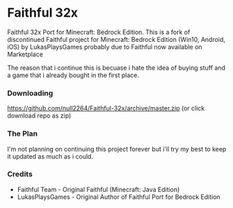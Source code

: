 # Faithful 32x
Faithful 32x Port for Minecraft: Bedrock Edition. This is a fork of discontinued Faithful project for Minecraft: Bedrock Edition (Win10, Android, iOS) by LukasPlaysGames probably due to Faithful now available on Marketplace

The reason that i continue this is becuase i hate the idea of buying stuff and a game that i already bought in the first place.

### Downloading
https://github.com/null2264/Faithful-32x/archive/master.zip (or click download repo as zip)

### The Plan
I'm not planning on continuing this project forever but i'll try my best to keep it updated as much as i could.

### Credits
- Faithful Team - Original Faithful (Minecraft: Java Edition)
- LukasPlaysGames - Original Author of Faithful Port for Bedrock Edition
